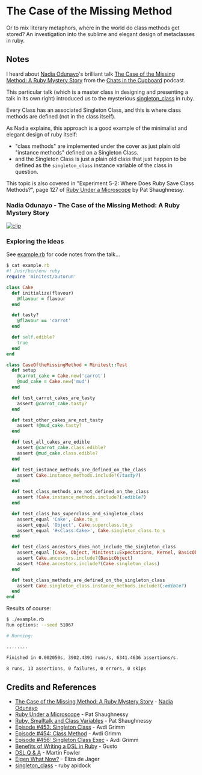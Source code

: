 # The Case of the Missing Method

Or to mix literary metaphors, where in the world do class methods get stored? An investigation into the sublime and elegant design of metaclasses in ruby.

## Notes

I heard about
[Nadia Odunayo](https://www.nadiaodunayo.com/)'s brilliant talk
[The Case of the Missing Method: A Ruby Mystery Story](https://www.youtube.com/watch?v=d3KA45vA6Hw)
from the
[Chats in the Cupboard](https://chatsinthecupboard.com/s02e04-conferences/)
podcast.

This particular talk (which is a master class in designing and presenting a talk in its own right)
introduced us to the mysterious
[singleton_class](https://apidock.com/ruby/Object/singleton_class) in ruby.

Every Class has an associated Singleton Class, and this is where class methods are defined (not in the class itself).

As Nadia explains, this approach is a good example of the minimalist and elegant design of ruby itself:

* "class methods" are implemented under the cover as just plain old "instance methods" defined on a Singleton Class.
* and the Singleton Class is just a plain old class that just happen to be defined as the `singleton_class` instance variable of the class in question.

This topic is also covered in "Experiment 5-2: Where Does Ruby Save Class Methods?", page 127 of
[Ruby Under a Microscope](https://www.goodreads.com/book/show/16300795-ruby-under-a-microscope) by Pat Shaughnessy.

### Nadia Odunayo - The Case of the Missing Method: A Ruby Mystery Story

[![clip](https://img.youtube.com/vi/d3KA45vA6Hw/0.jpg)](https://www.youtube.com/watch?v=d3KA45vA6Hw)

### Exploring the Ideas

See [example.rb](./example.rb) for code notes from the talk...

```ruby
$ cat example.rb
#! /usr/bin/env ruby
require 'minitest/autorun'

class Cake
  def initialize(flavour)
    @flavour = flavour
  end

  def tasty?
    @flavour == 'carrot'
  end

  def self.edible?
    true
  end
end

class CaseOftheMissingMethod < Minitest::Test
  def setup
    @carrot_cake = Cake.new('carrot')
    @mud_cake = Cake.new('mud')
  end

  def test_carrot_cakes_are_tasty
    assert @carrot_cake.tasty?
  end

  def test_other_cakes_are_not_tasty
    assert !@mud_cake.tasty?
  end

  def test_all_cakes_are_edible
    assert @carrot_cake.class.edible?
    assert @mud_cake.class.edible?
  end

  def test_instance_methods_are_defined_on_the_class
    assert Cake.instance_methods.include?(:tasty?)
  end

  def test_class_methods_are_not_defined_on_the_class
    assert !Cake.instance_methods.include?(:edible?)
  end

  def test_class_has_superclass_and_singleton_class
    assert_equal 'Cake', Cake.to_s
    assert_equal 'Object', Cake.superclass.to_s
    assert_equal '#<Class:Cake>', Cake.singleton_class.to_s
  end

  def test_class_ancestors_does_not_include_the_singleton_class
    assert_equal [Cake, Object, Minitest::Expectations, Kernel, BasicObject], Cake.ancestors
    assert Cake.ancestors.include?(BasicObject)
    assert !Cake.ancestors.include?(Cake.singleton_class)
  end

  def test_class_methods_are_defined_on_the_singleton_class
    assert Cake.singleton_class.instance_methods.include?(:edible?)
  end
end
```

Results of course:

```bash
$ ./example.rb
Run options: --seed 51067

# Running:

........

Finished in 0.002050s, 3902.4391 runs/s, 6341.4636 assertions/s.

8 runs, 13 assertions, 0 failures, 0 errors, 0 skips
```

## Credits and References

* [The Case of the Missing Method: A Ruby Mystery Story](https://www.youtube.com/watch?v=d3KA45vA6Hw) - [Nadia Odunayo](https://www.nadiaodunayo.com/)
* [Ruby Under a Microscope](https://www.goodreads.com/book/show/16300795-ruby-under-a-microscope) - Pat Shaughnessy
* [Ruby, Smalltalk and Class Variables](https://patshaughnessy.net/2012/12/17/ruby-smalltalk-and-class-variables) - Pat Shaughnessy
* [Episode #453: Singleton Class](https://www.rubytapas.com/2016/10/31/episode-453-singleton-class/) - Avdi Grimm
* [Episode #454: Class Method](https://www.rubytapas.com/2016/11/09/episode-454-class-method/) - Avdi Grimm
* [Episode #456: Singleton Class Exec](https://www.rubytapas.com/2016/11/21/episode-456-singleton-class-exec/) - Avdi Grimm
* [Benefits of Writing a DSL in Ruby](https://engineering.gusto.com/benefits-of-writing-a-dsl/) - Gusto
* [DSL Q & A](https://martinfowler.com/bliki/DslQandA.html) - Martin Fowler
* [Eigen What Now?](https://brightonruby.com/2017/eigen-what-now-eliza-de-jager/) - Eliza de Jager
* [singleton_class](https://apidock.com/ruby/Object/singleton_class) - ruby apidock
